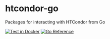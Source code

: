 # htcondor-go
Packages for interacting with HTCondor from Go

[![Test in Docker](https://github.com/retzkek/htcondor-go/actions/workflows/test.yml/badge.svg?branch=master)](https://github.com/retzkek/htcondor-go/actions/workflows/test.yml)
[![Go Reference](https://pkg.go.dev/badge/github.com/retzkek/htcondor-go.svg)](https://pkg.go.dev/github.com/retzkek/htcondor-go)
